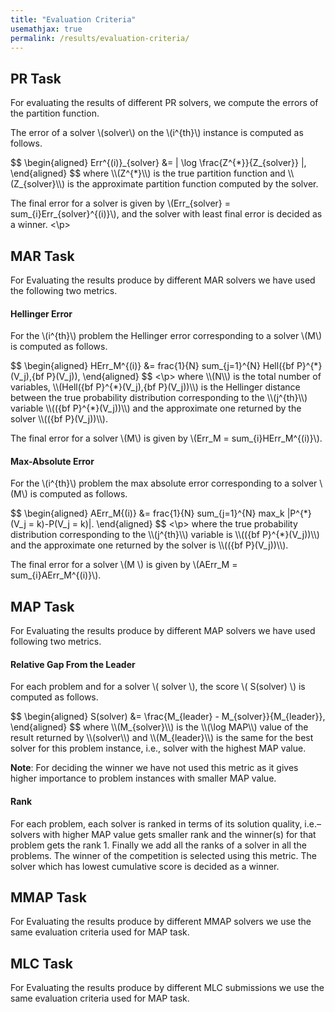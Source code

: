 ```yaml
---
title: "Evaluation Criteria"
usemathjax: true
permalink: /results/evaluation-criteria/
---
```


## PR Task

For evaluating the results of different PR solvers,
we compute the errors of the partition function.

The error of a solver \\(solver\\) on the \\(i^{th}\\) instance is computed as follows. <br>

<p>
$$ 
\begin{aligned}
  Err^{(i)}_{solver} &= | \log \frac{Z^{*}}{Z_{solver}} |,
\end{aligned}
$$
where \\(Z^{*}\\) is the true partition function and 
\\(Z_{solver}\\) is the approximate partition function computed by the solver.<br>
  
The final error for a solver is given by 
\\(Err_{solver} = sum_{i}Err_{solver}^{(i)}\\), 
and 
the solver with least final error is decided as a winner.
<\p>

  
## MAR Task
  
For Evaluating the results produce by different MAR solvers we have used the following two metrics.
  
#### Hellinger Error
For the \\(i^{th}\\) problem the Hellinger error corresponding 
to a solver \\(M\\) is computed as follows. <br>

<p>
$$ 
\begin{aligned}
 HErr_M^{(i)} &= frac{1}{N} sum_{j=1}^{N} Hell({bf P}^{*}(V_j),{bf P}(V_j)),
\end{aligned}
$$
<\p>
where \\(N\\) is the total number of variables, 
\\(Hell({bf P}^{*}(V_j),{bf P}(V_j))\\) is the Hellinger distance between 
the true probability distribution corresponding to the 
\\(j^{th}\\) variable 
\\(({bf P}^{*}(V_j))\\) and 
the approximate one returned by the solver \\(({bf P}(V_j))\\). <br>

The final error for a solver \\(M\\) is given by 
\\(Err_M = sum_{i}HErr_M^{(i)}\\).
  
#### Max-Absolute Error
For the \\(i^{th}\\) problem 
the max absolute error corresponding to a solver \\(M\\) is computed as follows. <br>


<p>
$$ 
\begin{aligned}
AErr_M{(i)} &= frac{1}{N} sum_{j=1}^{N} max_k |P^{*}(V_j = k)-P(V_j = k)|.
\end{aligned}
$$
<\p>
where the true probability distribution corresponding to the 
\\(j^{th}\\) variable is 
\\(({bf P}^{*}(V_j))\\) and the approximate one returned by the solver is 
\\(({bf P}(V_j))\\). <br>

The final error for a solver \\(M \\) is given by 
\\(AErr_M = sum_{i}AErr_M^{(i)}\\).
  
  
## MAP Task
For Evaluating the results produce by different MAP solvers we have used following two metrics.

#### **Relative Gap From the Leader**


For each problem and for a solver \\( solver \\), 
the score \\( S(solver) \\) is computed as follows. <br>

<p>
$$ 
\begin{aligned}
S(solver) &= \frac{M_{leader} - M_{solver}}{M_{leader}},
\end{aligned}
$$
where \\(M_{solver}\\) is the \\(\log MAP\\) value of the result 
returned by \\(solver\\) and \\(M_{leader}\\) is the same for the best solver for this
problem instance, i.e., solver with the highest MAP value.

**Note**: For deciding the winner we have not used this metric as it gives higher importance to problem instances with smaller MAP value.
</p>

#### **Rank**
For each problem, 
each solver is ranked in terms of its solution quality, 
i.e.– solvers with higher MAP value gets smaller rank and the winner(s) 
for that problem gets the rank 1. 
Finally we add all the ranks of a solver in all the problems. 
The winner of the competition is selected using this metric. 
The solver which has lowest cumulative score is decided as a winner.


## MMAP Task
For Evaluating the results produce by different MMAP solvers we 
use the same evaluation criteria used for MAP task.


## MLC Task
For Evaluating the results produce by different MLC submissions we 
use the same evaluation criteria used for MAP task.
